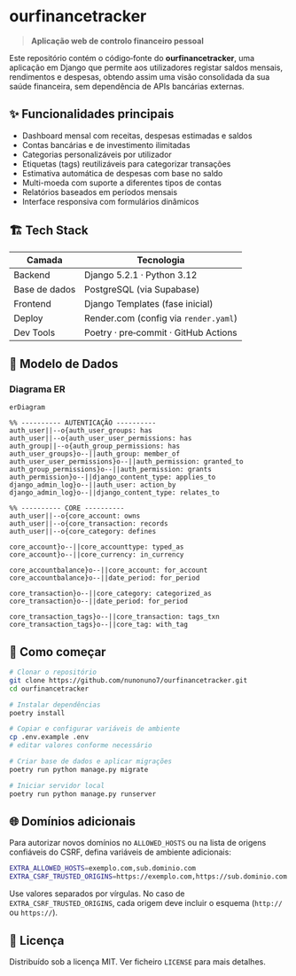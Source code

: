 # ourfinancetracker

> **Aplicação web de controlo financeiro pessoal**

Este repositório contém o código‑fonte do **ourfinancetracker**, uma aplicação em Django que permite aos utilizadores registar saldos mensais, rendimentos e despesas, obtendo assim uma visão consolidada da sua saúde financeira, sem dependência de APIs bancárias externas.

## ✨ Funcionalidades principais

- Dashboard mensal com receitas, despesas estimadas e saldos
- Contas bancárias e de investimento ilimitadas
- Categorias personalizáveis por utilizador
- Etiquetas (tags) reutilizáveis para categorizar transações
- Estimativa automática de despesas com base no saldo
- Multi-moeda com suporte a diferentes tipos de contas
- Relatórios baseados em períodos mensais
- Interface responsiva com formulários dinâmicos

## 🏗️ Tech Stack

| Camada        | Tecnologia                                  |
| ------------- | ------------------------------------------- |
| Backend       | Django 5.2.1 · Python 3.12                  |
| Base de dados | PostgreSQL (via Supabase)                   |
| Frontend      | Django Templates (fase inicial)             |
| Deploy        | Render.com (config via `render.yaml`)       |
| Dev Tools     | Poetry · pre‑commit · GitHub Actions        |

## 📐 Modelo de Dados

### Diagrama ER

```mermaid
erDiagram

%% ---------- AUTENTICAÇÃO ----------
auth_user||--o{auth_user_groups: has
auth_user||--o{auth_user_user_permissions: has
auth_group||--o{auth_group_permissions: has
auth_user_groups}o--||auth_group: member_of
auth_user_user_permissions}o--||auth_permission: granted_to
auth_group_permissions}o--||auth_permission: grants
auth_permission}o--||django_content_type: applies_to
django_admin_log}o--||auth_user: action_by
django_admin_log}o--||django_content_type: relates_to

%% ---------- CORE ----------
auth_user||--o{core_account: owns
auth_user||--o{core_transaction: records
auth_user||--o{core_category: defines

core_account}o--||core_accounttype: typed_as
core_account}o--||core_currency: in_currency

core_accountbalance}o--||core_account: for_account
core_accountbalance}o--||date_period: for_period

core_transaction}o--||core_category: categorized_as
core_transaction}o--||date_period: for_period

core_transaction_tags}o--||core_transaction: tags_txn
core_transaction_tags}o--||core_tag: with_tag
```

## 🚀 Como começar

```bash
# Clonar o repositório
git clone https://github.com/nunonuno7/ourfinancetracker.git
cd ourfinancetracker

# Instalar dependências
poetry install

# Copiar e configurar variáveis de ambiente
cp .env.example .env
# editar valores conforme necessário

# Criar base de dados e aplicar migrações
poetry run python manage.py migrate

# Iniciar servidor local
poetry run python manage.py runserver
```

## 🌐 Domínios adicionais

Para autorizar novos domínios no `ALLOWED_HOSTS` ou na lista de origens confiáveis do CSRF, defina variáveis de ambiente adicionais:

```bash
EXTRA_ALLOWED_HOSTS=exemplo.com,sub.dominio.com
EXTRA_CSRF_TRUSTED_ORIGINS=https://exemplo.com,https://sub.dominio.com
```

Use valores separados por vírgulas. No caso de `EXTRA_CSRF_TRUSTED_ORIGINS`, cada origem deve incluir o esquema (`http://` ou `https://`).

## 📄 Licença

Distribuído sob a licença MIT. Ver ficheiro `LICENSE` para mais detalhes.
